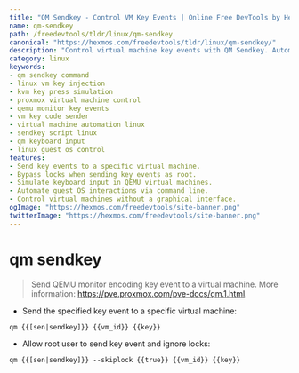 ```yaml
---
title: "QM Sendkey - Control VM Key Events | Online Free DevTools by Hexmos"
name: qm-sendkey
path: /freedevtools/tldr/linux/qm-sendkey
canonical: "https://hexmos.com/freedevtools/tldr/linux/qm-sendkey/"
description: "Control virtual machine key events with QM Sendkey. Automate guest OS interactions and streamline VM management on Linux. Free online tool, no registration required."
category: linux
keywords:
- qm sendkey command
- linux vm key injection
- kvm key press simulation
- proxmox virtual machine control
- qemu monitor key events
- vm key code sender
- virtual machine automation linux
- sendkey script linux
- qm keyboard input
- linux guest os control
features:
- Send key events to a specific virtual machine.
- Bypass locks when sending key events as root.
- Simulate keyboard input in QEMU virtual machines.
- Automate guest OS interactions via command line.
- Control virtual machines without a graphical interface.
ogImage: "https://hexmos.com/freedevtools/site-banner.png"
twitterImage: "https://hexmos.com/freedevtools/site-banner.png"
---
```


# qm sendkey

> Send QEMU monitor encoding key event to a virtual machine.
> More information: <https://pve.proxmox.com/pve-docs/qm.1.html>.

- Send the specified key event to a specific virtual machine:

`qm {{[sen|sendkey]}} {{vm_id}} {{key}}`

- Allow root user to send key event and ignore locks:

`qm {{[sen|sendkey]}} --skiplock {{true}} {{vm_id}} {{key}}`
